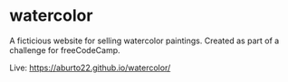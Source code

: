 # watercolor

A ficticious website for selling watercolor paintings. Created as part of a challenge for freeCodeCamp.

Live: https://aburto22.github.io/watercolor/
